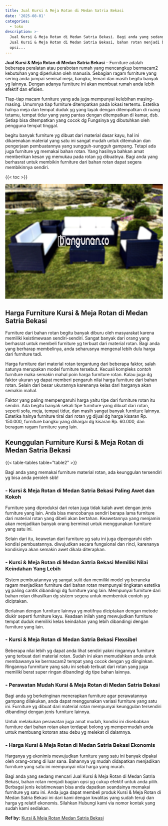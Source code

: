 ```yaml
---
title: Jual Kursi & Meja Rotan di Medan Satria Bekasi
date: '2025-08-01'
categories:
  - toko
description: >-
  Jual Kursi & Meja Rotan di Medan Satria Bekasi. Bagi anda yang sedang mencari
  Jual Kursi & Meja Rotan di Medan Satria Bekasi, bahan rotan menjadi bagian
  opsi...
---
```


**Jual Kursi & Meja Rotan di Medan Satria Bekasi** – Furniture adalah beberapa peralatan atau perabotan rumah yang mencangkup bermacam2 kebutuhan yang diperlukan oleh manusia. Sebagian ragam furniture yang sering anda jumpai semisal meja, bangku, lemari dan masih begitu banyak yg lainnya. Dengan adanya furniture ini akan membuat rumah anda lebih efektif dan efisien.

Tiap-tiap macam furniture yang ada juga mempunyai kelebihan masing-masing. Umumnya tiap furniture ditempatkan pada lokasi tertentu. Estetika halnya meja dan tempat duduk yg yang layak dengan ditempatkan di ruang tetamu, tempat tidur yang yang pantas dengan ditempatkan di kamar, dsb. Setiap bisa ditempatkan yang cocok dg Fungsinya yg dibutuhkan oleh pengguna tempat tinggal.

begitu banyak furniture yg dibuat dari material dasar kayu, hal ini dikarenakan material yang satu ini sangat mudah untuk ditemukan dan pengerjaan pembuatannya yang sungguh-sungguh gampang. Tetapi ada juga furniture yg memakai bahan rotan. Yang hasilnya bahkan amat memberikan kesan yg memukau pada rotan yg dibuatnya. Bagi anda yang berhasrat untuk membikin furniture dari bahan rotan dapat segera membikinnya sendiri.

{{< toc >}}

![Jual Kursi & Meja Rotan di Medan Satria Bekasi](/images/kursi-meja-rotan-murah47.png)

## Harga Furniture Kursi & Meja Rotan di Medan Satria Bekasi

Furniture dari bahan rotan begitu banyak diburu oleh masyarakat karena memiliki keistimewaan sendiri-sendiri. Sangat banyak dari orang yang berhasrat untuk membeli furniture yg terbuat dari material rotan. Bagi anda yang berharap membelinya, anda seharusnya mengenal lebih dulu harga dari furniture tadi.

Harga furniture dari material rotan tergantung dari beberapa faktor, salah satunya merupakan model furniture tersebut. Kecuali kompleks contoh furniture maka semakin mahal poin harga furniture rotan. Kalau juga dg faktor ukuran yg dapat memberi pengaruh nilai harga furniture dari bahan rotan. Selain dari besar ukurannya karenanya kelas dari harganya akan semakin mahal.

Faktor yang paling mempengaruhi harga yaitu tipe dari furniture rotan itu sendiri. Ada begitu banyak sekali tipe furniture yang dibuat dari rotan, seperti sofa, meja, tempat tidur, dan masih sangat banyak furniture lainnya. Estetika halnya furniture tirai dari rotan yg dijual dg harga kisaran Rp. 150.000, furniture bangku yang dihargai dg kisaran Rp. 60.000, dan beragam ragam furniture yang lain.

## Keunggulan Furniture Kursi & Meja Rotan di Medan Satria Bekasi

{{< table-tables table="table2" >}}

Bagi anda yang memakai furniture material rotan, ada keunggulan tersendiri yg bisa anda peroleh sbb!

### \- Kursi & Meja Rotan di Medan Satria Bekasi Paling Awet dan Kokoh

Furniture yang diproduksi dari rotan juga tidak kalah awet dengan jenis furniture yang lain. Anda bisa mencobanya sendiri berapa lama furniture dari material rotan yang dibeli akan bertahan. Keawetannya yang menjamin akan menjadikan banyak orang berminat untuk menggunakan furniture yang satu ini.

Selain dari itu, keawetan dari furniture yg satu ini juga dipengaruhi oleh kondisi pembuatannya. diwujudkan secara fungsional dan rinci, karenanya kondisinya akan semakin awet dikala diterapkan.

### \- Kursi & Meja Rotan di Medan Satria Bekasi Memiliki Nilai Keindahan Yang Lebih

Sistem pembuatannya yg sangat sulit dan memiliki model yg beraneka ragam menjadikan furniture dari bahan rotan mempunyai tingkatan estetika yg paling cantik dibandingi dg furniture yang lain. Mempunyai furniture dari bahan rotan dihasilkan dg sistem segera untuk membentuk contoh yg diciptakan.

Berlainan dengan furniture lainnya yg motifnya diciptakan dengan metode diukir seperti furniture kayu. Keadaan inilah yang mewujudkan furniture tempat duduk memiliki kelas keindahan yang lebih dibandingi dengan furniture yang lain.

### \- Kursi & Meja Rotan di Medan Satria Bekasi Flexsibel

Beberapa nilai lebih yg dapat anda lihat sendiri yakni ringannya furniture yang terbuat dari material rotan. Sudah ini akan memudahkan anda untuk membawanya ke bermacam2 tempat yang cocok dengan yg diinginkan. Ringannya funrniture yang satu ini sebab terbuat dari rotan yang juga memiliki berat super ringan dibandingi dg tipe bahan lainnya.

### \- Perawatan Mudah Kursi & Meja Rotan di Medan Satria Bekasi

Bagi anda yg berkeinginan menerapkan furniture agar perawatannya gampang dilakukan, anda dapat menggunakan variasi furniture yang satu ini. Furniture yg dibuat dari material rotan mempunyai keunggulan tersendiri dibandingi dengan jenis furniture lainnya.

Untuk melakukan perawatan juga amat mudah, kondisi ini disebabkan furniture dari bahan rotan akan terdapat bolong yg mempermudah anda untuk membuang kotoran atau debu yg melekat di dalamnya.

### \- Harga Kursi & Meja Rotan di Medan Satria Bekasi Ekonomis

Harganya yg ekonimis mewujudkan furniture yang satu ini banyak dipakai oleh orang-orang di luar sana. Bahannya yg mudah didapatkan menjadikan furniture yang satu ini mempunyai nilai harga yang murah.

Bagi anda yang sedang mencari Jual Kursi & Meja Rotan di Medan Satria Bekasi, bahan rotan menjadi bagian opsi yg cukup efektif untuk anda pilih. Berbagai jenis keistimewaan bisa anda dapatkan seandainya memakai furniture yg satu ini. Anda juga dapat membeli produk Kursi & Meja Rotan di Medan Satria Bekasi ini dari kami dengan kwalitas yang sudah teruji dan harga yg relatif ekonomis. Silahkan Hubungi kami via nomor kontak yang sudah kami sediakan.

**Ref by:** [Kursi & Meja Rotan Medan Satria Bekasi](https://id.wikipedia.org/wiki/Kursi)
